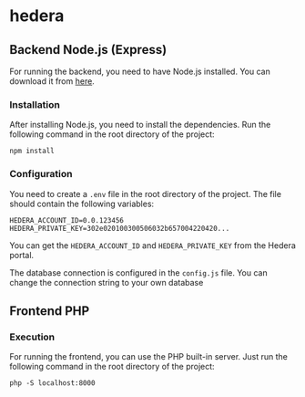 # hedera

## Backend Node.js (Express)
For running the backend, you need to have Node.js installed. You can download it from [here](https://nodejs.org/en/download/).

### Installation
After installing Node.js, you need to install the dependencies. Run the following command in the root directory of the project:
```
npm install
```
### Configuration
You need to create a `.env` file in the root directory of the project. The file should contain the following variables:
```
HEDERA_ACCOUNT_ID=0.0.123456
HEDERA_PRIVATE_KEY=302e020100300506032b657004220420...
```
You can get the `HEDERA_ACCOUNT_ID` and `HEDERA_PRIVATE_KEY` from the Hedera
portal.

The database connection is configured in the `config.js` file. You can change the connection string to your own database



## Frontend PHP

### Execution
For running the frontend, you can use the PHP built-in server. Just run the following command in the root directory of the project:
```
php -S localhost:8000
```